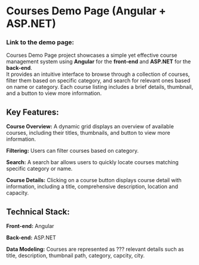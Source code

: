 # Courses Demo Page (Angular + ASP.NET)

### **Link to the demo page:** 

Courses Demo Page project showcases a simple yet effective course management system using **Angular** for the **front-end** and **ASP.NET** for the **back-end**.\
It provides an intuitive interface to browse through a collection of courses, filter them based on specific category, and search for relevant ones based on name or category. Each course listing includes a brief details, thumbnail, and a button to view more information.

## Key Features:

**Course Overview:** A dynamic grid displays an overview of available courses, including their titles, thumbnails, and button to view more information.

**Filtering:** Users can filter courses based on category.

**Search:** A search bar allows users to quickly locate courses matching specific category or name.

**Course Details:** Clicking on a course button displays course detail with information, including a title, comprehensive description, location and capacity.

## Technical Stack:

**Front-end:** Angular

**Back-end:** ASP.NET

**Data Modeling:** Courses are represented as ??? relevant details such as title, description, thumbnail path, category, capcity, city.
